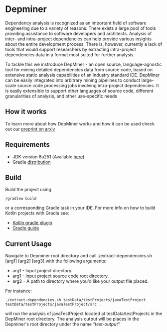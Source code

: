 # Depminer

Dependency analysis is recognized as an important field of software engineering due to a variety of reasons. There exists a large pool of tools providing assistance to software developers and architects. Analysis of inter- and intra-project dependencies can help provide various insights about the entire development process. There is, however, currently a lack of tools that would support researchers by extracting intra-project dependencies data in a format most suited for further analysis. 

To tackle this we instroduce DepMiner - an open source, language-agnostic tool for mining detailed dependencies data from source code, based on extensive static analysis capabilities of an industry standard IDE. DepMiner can be easily integrated into arbitrary mining pipelines to conduct large-scale source code processing jobs involving intra-project dependencies. It is easily extensible to support other languages of source code, different granularities of analysis, and other use-specific needs

## How it works

To learn more about how DepMiner works and how it can be used check out our [preprint on arxiv](https://arxiv.org/abs/2104.09473)

## Requirements

- JDK version 8u251 (Available [here](https://www.oracle.com/java/technologies/javase/javase-jdk8-downloads.html))
- Gradle [distribution](https://gradle.org/install/)

## Build

Build the project using 

    /gradlew build 
    
or a corresponding Gradle task in your IDE. For more info on how to build Kotlin projects with Gradle see:

- [Kotlin gradle plugin](https://kotlinlang.org/docs/reference/using-gradle.html)
- [Gradle guide](https://guides.gradle.org/building-java-applications/)

## Current Usage

Navigate to Depminer root directory and call ./extract-dependencies.sh [arg1] [arg2] [arg3] with the following arguments:

- arg1 - Input project directory. 
- arg1 - Input project source code root directory. 
- arg2 - A path to directory where you'd like your output file placed.

For instance: 

    ./extract-dependencies.sh testData/testProjects/javaTestProject testData/testProjects/javaTestProject/src . 
    
will run the analysis of javaTestProject located at testData/testProjects in the DepMiner root directory. The analysis output will be places in the Depminer's root directory under the name _"test-output"_ 





